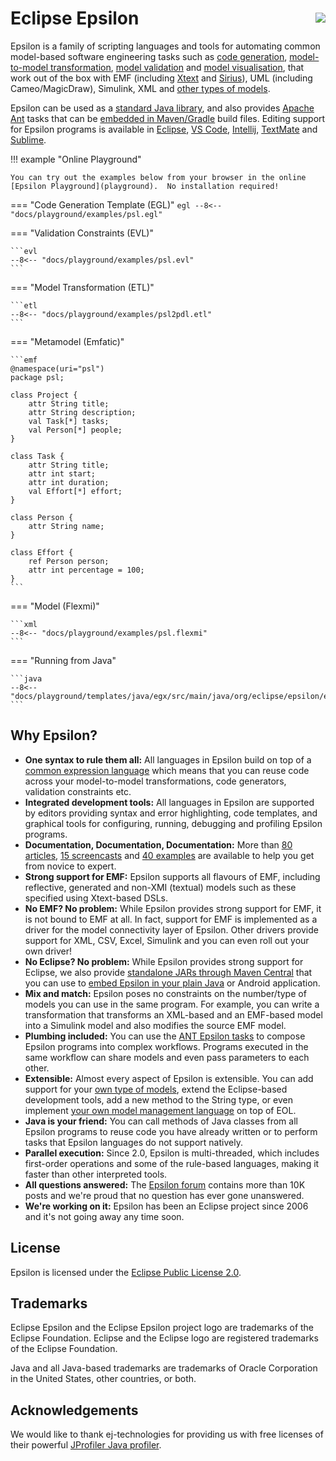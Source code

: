 # Eclipse Epsilon <a href="forum"><img src="assets/images/forum-badge.svg" style="float:right;position:relative;top:8px"></a>

Epsilon is a family of scripting languages and tools for automating common model-based software engineering tasks such as [code generation](doc/egl.md), [model-to-model transformation](doc/etl.md), [model validation](doc/evl.md) and [model visualisation](doc/picto/index.md), that work out of the box with EMF (including [Xtext](https://www.eclipse.org/Xtext) and [Sirius](https://www.eclipse.org/sirius)), UML (including Cameo/MagicDraw), Simulink, XML and [other types of models](doc/emc.md).

Epsilon can be used as a [standard Java library](getting-started.md/#using-epsilon-as-a-java-library), and also provides [Apache Ant](doc/workflow.md) tasks that can be [embedded in Maven/Gradle](getting-started.md/#epsilon-in-mavengradle-builds) build files. Editing support for Epsilon programs is available in [Eclipse](download/index.md), [VS Code](doc/articles/vscode/index.md), [Intellij](https://github.com/epsilonlabs/epsilon.tmbundle?tab=readme-ov-file#importing-in-intellij), [TextMate](https://github.com/epsilonlabs/epsilon.tmbundle?tab=readme-ov-file#importing-in-textmate) and [Sublime](https://github.com/epsilonlabs/sublime).

!!! example "Online Playground"

    You can try out the examples below from your browser in the online [Epsilon Playground](playground).  No installation required!

=== "Code Generation Template (EGL)"
    ```egl
    --8<-- "docs/playground/examples/psl.egl"
    ```

=== "Validation Constraints (EVL)"

    ```evl
    --8<-- "docs/playground/examples/psl.evl"
    ```

=== "Model Transformation (ETL)"

    ```etl
    --8<-- "docs/playground/examples/psl2pdl.etl"
    ```

=== "Metamodel (Emfatic)"

    ```emf
    @namespace(uri="psl")
    package psl;

    class Project {
        attr String title;
        attr String description;
        val Task[*] tasks;
        val Person[*] people;
    }

    class Task {
        attr String title;
        attr int start;
        attr int duration;
        val Effort[*] effort;
    }

    class Person {
        attr String name;
    }

    class Effort {
        ref Person person;
        attr int percentage = 100;
    }
    ```

=== "Model (Flexmi)"

    ```xml
    --8<-- "docs/playground/examples/psl.flexmi"
    ```

=== "Running from Java"

    ```java
    --8<-- "docs/playground/templates/java/egx/src/main/java/org/eclipse/epsilon/examples/Example.java"
    ```

## Why Epsilon?

- **One syntax to rule them all:** All languages in Epsilon build on top of a [common expression language](doc/eol.md) which means that you can reuse code across your model-to-model transformations, code generators, validation constraints etc.
- **Integrated development tools:**  All languages in Epsilon are supported by editors providing syntax and error highlighting, code templates, and graphical tools for configuring, running, debugging and profiling Epsilon programs. 
- **Documentation, Documentation, Documentation:** More than [80 articles](doc/articles/index.md), [15 screencasts](doc/screencasts) and [40 examples](examples.md) are available to help you get from novice to expert.
- **Strong support for EMF:** Epsilon supports all flavours of EMF, including reflective, generated and non-XMI (textual) models such as these specified using Xtext-based DSLs.
- **No EMF? No problem:** While Epsilon provides strong support for EMF, it is not bound to EMF at all. In fact, support for EMF is implemented as a driver for the model connectivity layer of Epsilon. Other drivers provide support for XML, CSV, Excel, Simulink and you can even roll out your own driver!
- **No Eclipse? No problem:** While Epsilon provides strong support for Eclipse, we also provide [standalone JARs through Maven Central](download/index.md) that you can use to [embed Epsilon in your plain Java](doc/articles/run-epsilon-from-java.md) or Android application.
- **Mix and match:** Epsilon poses no constraints on the number/type of models you can use in the same program. For example, you can write a transformation that transforms an XML-based and an EMF-based model into a Simulink model and also modifies the source EMF model.
- **Plumbing included:** You can use the [ANT Epsilon tasks](doc/workflow.md) to compose Epsilon programs into complex workflows. Programs executed in the same workflow can share models and even pass parameters to each other.
- **Extensible:** Almost every aspect of Epsilon is extensible. You can add support for your [own type of models](doc/articles/developing-a-new-emc-driver), extend the Eclipse-based development tools, add a new method to the String type, or even implement [your own model management language](doc/articles/developing-a-new-language/index.md) on top of EOL.
- **Java is your friend:** You can call methods of Java classes from all Epsilon programs to reuse code you have already written or to perform tasks that Epsilon languages do not support natively.
- **Parallel execution:** Since 2.0, Epsilon is multi-threaded, which includes first-order operations and some of the rule-based languages, making it faster than other interpreted tools.
- **All questions answered:** The [Epsilon forum](forum) contains more than 10K posts and we're proud that no question has ever gone unanswered.<!--TODO: Check for mentions of the "forum"-->
- **We're working on it:** Epsilon has been an Eclipse project since 2006 and it's not going away any time soon.

## License

Epsilon is licensed under the [Eclipse Public License 2.0](https://www.eclipse.org/legal/epl-2.0/).

## Trademarks

Eclipse Epsilon and the Eclipse Epsilon project logo are trademarks of the Eclipse Foundation. Eclipse and the Eclipse logo are registered trademarks of the Eclipse Foundation.

Java and all Java-based trademarks are trademarks of Oracle Corporation in the United States, other countries, or both.

## Acknowledgements

We would like to thank ej-technologies for providing us with free licenses of their powerful [JProfiler Java profiler](https://www.ej-technologies.com/products/jprofiler/overview.html).